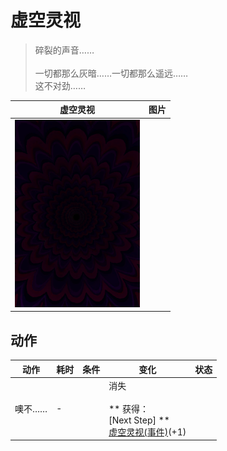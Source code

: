 # 虚空灵视  
> 碎裂的声音……<br><br>一切都那么灰暗……一切都那么遥远……<br>这不对劲……  
  
  虚空灵视  |   图片   
 ----  |  ----:   
   |  <img decoding="async" src="Sprite/Void.png" href="a.md" style="max-width:300px;max-height:300px;">   
  
## 动作  
动作  |  耗时  |  条件  |  变化  |  状态  
----  |  ----  |  ----  |  ----  |  ----  
噢不……<br>  |  -  |    |  消失<br><br>** 获得： **<br>** [Next Step] **<br>  [虚空灵视(事件)](Event_VoidExperience1b.md)(+1)<br>  |    
